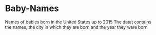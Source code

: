 # Baby-Names
Names of babies born in the United States up to 2015
The datat contains the names, the city in which they are born and the year they were born
